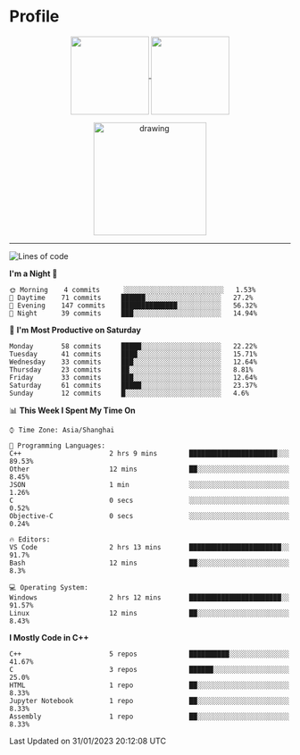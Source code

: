 # Profile

<p align="center">
  <a href="https://github.com/SourVoice">
    <img
      align="center"
      height="140em"
      src="https://github-readme-stats.vercel.app/api?username=SourVoice&show_icons=true&include_all_commits=true&count_private=true&theme=tokyonight"
    />
  </a>
  <a href="https://github.com/SourVoice">
    <img
      align="center"
      height="140em"
      src="https://github-readme-stats.vercel.app/api/top-langs/?username=SourVoice&show_icons=true&include_all_commits=true&count_private=true&layout=compact&theme=tokyonight"
    />
  </a>
</p>

<p align="center">
   <a href="https://github.com/SourVoice">
    <img
      align="center"
      height="202em"
      alt="drawing"
      src="https://activity-graph.herokuapp.com/graph?username=SourVoice&theme=react-dark"
    />
  </a>
</p>

---
<!--START_SECTION:waka-->
![Lines of code](https://img.shields.io/badge/From%20Hello%20World%20I%27ve%20Written-244%20Thousand%20lines%20of%20code-blue)

**I'm a Night 🦉** 

```text
🌞 Morning    4 commits      ░░░░░░░░░░░░░░░░░░░░░░░░░   1.53% 
🌆 Daytime    71 commits     ██████░░░░░░░░░░░░░░░░░░░   27.2% 
🌃 Evening    147 commits    ██████████████░░░░░░░░░░░   56.32% 
🌙 Night      39 commits     ███░░░░░░░░░░░░░░░░░░░░░░   14.94%

```
📅 **I'm Most Productive on Saturday** 

```text
Monday       58 commits     █████░░░░░░░░░░░░░░░░░░░░   22.22% 
Tuesday      41 commits     ████░░░░░░░░░░░░░░░░░░░░░   15.71% 
Wednesday    33 commits     ███░░░░░░░░░░░░░░░░░░░░░░   12.64% 
Thursday     23 commits     ██░░░░░░░░░░░░░░░░░░░░░░░   8.81% 
Friday       33 commits     ███░░░░░░░░░░░░░░░░░░░░░░   12.64% 
Saturday     61 commits     █████░░░░░░░░░░░░░░░░░░░░   23.37% 
Sunday       12 commits     █░░░░░░░░░░░░░░░░░░░░░░░░   4.6%

```


📊 **This Week I Spent My Time On** 

```text
⌚︎ Time Zone: Asia/Shanghai

💬 Programming Languages: 
C++                      2 hrs 9 mins        ██████████████████████░░░   89.53% 
Other                    12 mins             ██░░░░░░░░░░░░░░░░░░░░░░░   8.45% 
JSON                     1 min               ░░░░░░░░░░░░░░░░░░░░░░░░░   1.26% 
C                        0 secs              ░░░░░░░░░░░░░░░░░░░░░░░░░   0.52% 
Objective-C              0 secs              ░░░░░░░░░░░░░░░░░░░░░░░░░   0.24%

🔥 Editors: 
VS Code                  2 hrs 13 mins       ███████████████████████░░   91.7% 
Bash                     12 mins             ██░░░░░░░░░░░░░░░░░░░░░░░   8.3%

💻 Operating System: 
Windows                  2 hrs 12 mins       ███████████████████████░░   91.57% 
Linux                    12 mins             ██░░░░░░░░░░░░░░░░░░░░░░░   8.43%

```

**I Mostly Code in C++** 

```text
C++                      5 repos             ██████████░░░░░░░░░░░░░░░   41.67% 
C                        3 repos             ██████░░░░░░░░░░░░░░░░░░░   25.0% 
HTML                     1 repo              ██░░░░░░░░░░░░░░░░░░░░░░░   8.33% 
Jupyter Notebook         1 repo              ██░░░░░░░░░░░░░░░░░░░░░░░   8.33% 
Assembly                 1 repo              ██░░░░░░░░░░░░░░░░░░░░░░░   8.33%

```



 Last Updated on 31/01/2023 20:12:08 UTC
<!--END_SECTION:waka-->
